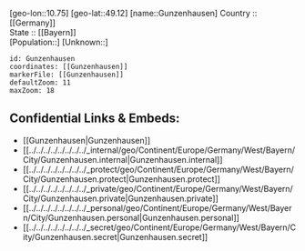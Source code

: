﻿---
location: [49.12,10.75] 
mapzoom: [7,12] 
mapmarker: city 
type: City
tags:
- geo/City


SpocWebEntityId: 30641
isDeleted: false
confidential: public

---
[geo-lon::10.75] 
[geo-lat::49.12] 
[name::Gunzenhausen] 
Country :: [[Germany]]  
State :: [[Bayern]]  
[Population::] 
[Unknown::] 


```leaflet
id: Gunzenhausen
coordinates: [[Gunzenhausen]] 
markerFile: [[Gunzenhausen]] 
defaultZoom: 11 
maxZoom: 18
```


## Confidential Links & Embeds: 
- [[Gunzenhausen|Gunzenhausen]]  
- [[../../../../../../../../_internal/geo/Continent/Europe/Germany/West/Bayern/City/Gunzenhausen.internal|Gunzenhausen.internal]] 
- [[../../../../../../../../_protect/geo/Continent/Europe/Germany/West/Bayern/City/Gunzenhausen.protect|Gunzenhausen.protect]] 
- [[../../../../../../../../_private/geo/Continent/Europe/Germany/West/Bayern/City/Gunzenhausen.private|Gunzenhausen.private]] 
- [[../../../../../../../../_personal/geo/Continent/Europe/Germany/West/Bayern/City/Gunzenhausen.personal|Gunzenhausen.personal]] 
- [[../../../../../../../../_secret/geo/Continent/Europe/Germany/West/Bayern/City/Gunzenhausen.secret|Gunzenhausen.secret]] 
